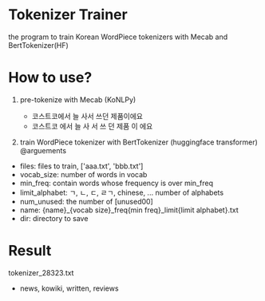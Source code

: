 # Tokenizer Trainer
the program to train Korean WordPiece tokenizers with Mecab and BertTokenizer(HF)

# How to use?
1. pre-tokenize with Mecab (KoNLPy)
    - 코스트코에서 늘 사서 쓰던 제품이에요
    - 코스트코 에서 늘 사 서 쓰 던 제품 이 에요

2. train WordPiece tokenizer with BertTokenizer (huggingface transformer)
@arguements
- files: files to train, ['aaa.txt', 'bbb.txt']
- vocab_size: number of words in vocab
- min_freq: contain words whose frequency is over min_freq
- limit_alphabet: ㄱ, ㄴ, ㄷ, ㄹㄱ, chinese, ... number of alphabets
- num_unused: the number of [unused00]
- name: {name}_{vocab size}_freq{min freq}_limit{limit alphabet}.txt
- dir: directory to save

# Result
tokenizer_28323.txt  
- news, kowiki, written, reviews